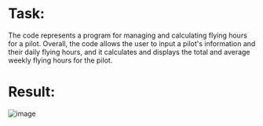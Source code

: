 # Task:

The code represents a program for managing and calculating flying hours for a pilot.
Overall, the code allows the user to input a pilot's information and their daily flying hours, and it calculates and displays the total and average weekly flying hours for the pilot.

# Result:
![image](https://github.com/MikityukVarvara/.NET-UniversityTask-/assets/75087866/5150bfc6-dd30-4ad1-9c74-b23f02524d5c)

